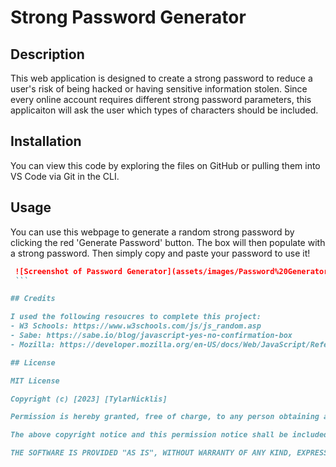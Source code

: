 # Strong Password Generator

## Description

This web application is designed to create a strong password to reduce a user's risk of being hacked or having sensitive information stolen. Since every online account requires different strong password parameters, this applicaiton will ask the user which types of characters should be included. 

## Installation 

You can view this code by exploring the files on GitHub or pulling them into VS Code via Git in the CLI.

## Usage 

You can use this webpage to generate a random strong password by clicking the red 'Generate Password' button. The box will then populate with a strong password. Then simply copy and paste your password to use it! 

   ```md
    ![Screenshot of Password Generator](assets/images/Password%20Generator%20Sample%20%20Medium.jpeg)
    ```

## Credits 

I used the following resoucres to complete this project: 
- W3 Schools: https://www.w3schools.com/js/js_random.asp
- Sabe: https://sabe.io/blog/javascript-yes-no-confirmation-box
- Mozilla: https://developer.mozilla.org/en-US/docs/Web/JavaScript/Reference/Global_Objects/Array/concat

## License

MIT License

Copyright (c) [2023] [TylarNicklis]

Permission is hereby granted, free of charge, to any person obtaining a copy of this software and associated documentation files (the "Software"), to deal in the Software without restriction, including without limitation the rights to use, copy, modify, merge, publish, distribute, sublicense, and/or sell copies of the Software, and to permit persons to whom the Software is furnished to do so, subject to the following conditions:

The above copyright notice and this permission notice shall be included in all copies or substantial portions of the Software.

THE SOFTWARE IS PROVIDED "AS IS", WITHOUT WARRANTY OF ANY KIND, EXPRESS OR IMPLIED, INCLUDING BUT NOT LIMITED TO THE WARRANTIES OF MERCHANTABILITY, FITNESS FOR A PARTICULAR PURPOSE AND NONINFRINGEMENT. IN NO EVENT SHALL THE AUTHORS OR COPYRIGHT HOLDERS BE LIABLE FOR ANY CLAIM, DAMAGES OR OTHER LIABILITY, WHETHER IN AN ACTION OF CONTRACT, TORT OR OTHERWISE, ARISING FROM, OUT OF OR IN CONNECTION WITH THE SOFTWARE OR THE USE OR OTHER DEALINGS IN THE SOFTWARE.
